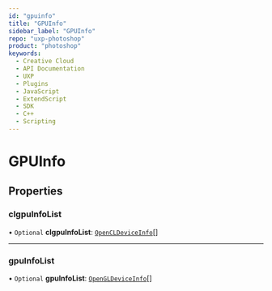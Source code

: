 ```yaml
---
id: "gpuinfo"
title: "GPUInfo"
sidebar_label: "GPUInfo"
repo: "uxp-photoshop"
product: "photoshop"
keywords:
  - Creative Cloud
  - API Documentation
  - UXP
  - Plugins
  - JavaScript
  - ExtendScript
  - SDK
  - C++
  - Scripting
---
```


# GPUInfo

## Properties

### clgpuInfoList

• `Optional` **clgpuInfoList**: [`OpenCLDeviceInfo`](/ps_reference/interfaces/opencldeviceinfo/)[]

___

### gpuInfoList

• `Optional` **gpuInfoList**: [`OpenGLDeviceInfo`](/ps_reference/interfaces/opengldeviceinfo/)[]
